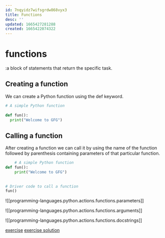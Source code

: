 ```yaml
---
id: 7nqyidz7wifsgrdw868vyx3
title: Functions
desc: ''
updated: 1665427281288
created: 1665422074322
---
```

# functions
:a block of statements that return the specific task.

## Creating a function
We can create a  Python function using the def keyword.
```python
# A simple Python function
 
def fun():
  print("Welcome to GFG")
```

## Calling a function
After creating a function we can call it by using the name of the function followed by parenthesis containing parameters of that particular function.

```python
    # A simple Python function
def fun():
    print("Welcome to GFG")
 
 
# Driver code to call a function
fun()
```

![[programming-languages.python.actions.functions.parameters]]

![[programming-languages.python.actions.functions.arguments]]

![[programming-languages.python.actions.functions.docstrings]]

[exercise](https://replit.com/@tdehof/tesla#main.py)
[exercise solution](https://repl.it/@aneagoie/tesla-1)
